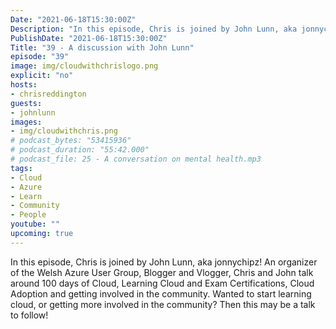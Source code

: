 ```yaml
---
Date: "2021-06-18T15:30:00Z"
Description: "In this episode, Chris is joined by John Lunn, aka jonnychipz! An organizer of the Welsh Azure User Group, Blogger and Vlogger, Chris and John talk around 100 days of Cloud, Learning Cloud and Exam Certifications, Cloud Adoption and getting involved in the community. Wanted to start learning cloud, or getting more involved in the community? Then this may be a talk to follow!"
PublishDate: "2021-06-18T15:30:00Z"
Title: "39 - A discussion with John Lunn"
episode: "39"
image: img/cloudwithchrislogo.png
explicit: "no"
hosts:
- chrisreddington
guests:
- johnlunn
images:
- img/cloudwithchris.png
# podcast_bytes: "53415936"
# podcast_duration: "55:42.000"
# podcast_file: 25 - A conversation on mental health.mp3
tags:
- Cloud
- Azure
- Learn
- Community
- People
youtube: ""
upcoming: true
---
```

In this episode, Chris is joined by John Lunn, aka jonnychipz! An organizer of the Welsh Azure User Group, Blogger and Vlogger, Chris and John talk around 100 days of Cloud, Learning Cloud and Exam Certifications, Cloud Adoption and getting involved in the community. Wanted to start learning cloud, or getting more involved in the community? Then this may be a talk to follow!